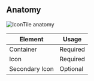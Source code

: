 ## Anatomy

![IconTile anatomy](/assets/components/icon-tile/icontile-anatomy.png)

| Element | Usage |
| ------- | ----- |
| Container | Required |
| Icon | Required |
| Secondary Icon | Optional |
